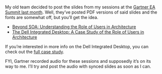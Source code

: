 My old team decided to post the slides from my sessions at the [Gartner
EA Summit last
month](http://devhawk.net/2006/06/26/Gartner+EA+Summit+Day+Two.aspx).
Well, they’ve posted PDF versions of said slides and the fonts are
somewhat off, but you’ll get the idea.

-   [Beyond SOA: Understanding the Role of Users in
    Architecture](http://www.microsoft.com/downloads/info.aspx?na=45&p=1&SrcDisplayLang=en&SrcCategoryId=&SrcFamilyId=8C622ED1-A2F5-4F9B-99BE-4D0B2C2604D5&u=details.aspx%3ffamilyid%3dB2AD3161-E17C-4CCF-8D59-4C297BC86F45%26displaylang%3den)
-   [The Dell Integrated Desktop: A Case Study of the Role of Users in
    Architecture](http://www.microsoft.com/downloads/details.aspx?familyid=8C622ED1-A2F5-4F9B-99BE-4D0B2C2604D5&displaylang=en)

If you’re interested in more info on the Dell Integrated Desktop, you
can check out the [full case
study](http://members.microsoft.com/CustomerEvidence/Search/EvidenceDetails.aspx?EvidenceID=3981&LanguageID=1).

FYI, Gartner recorded audio for these sessions and supposedly it’s on
its way to me. I’ll try and post the audio with synced slides as soon as
I can.
